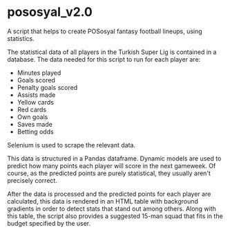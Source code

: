 # pososyal_v2.0
A script that helps to create POSosyal fantasy football lineups, using statistics.

The statistical data of all players in the Turkish Super Lig is contained in a database. The data needed for this script to run for each player are:
* Minutes played
* Goals scored
* Penalty goals scored
* Assists made
* Yellow cards
* Red cards
* Own goals
* Saves made
* Betting odds

Selenium is used to scrape the relevant data.

This data is structured in a Pandas dataframe. Dynamic models are used to predict how many points each player will score in the next gameweek. Of course, as the predicted points are purely statistical, they usually aren't precisely correct.

After the data is processed and the predicted points for each player are calculated, this data is rendered in an HTML table with background gradients in order to detect stats that stand out among others. Along with this table, the script also provides a suggested 15-man squad that fits in the budget specified by the user.
